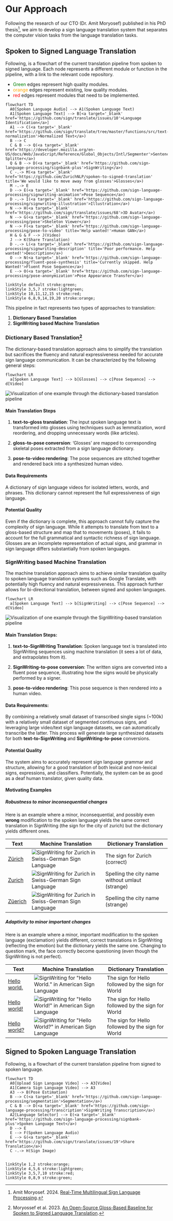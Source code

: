# Our Approach

Following the research of our CTO (Dr. Amit Moryosef) published in his PhD thesis[^amit-thesis], we aim to develop a sign language translation system that separates the computer vision tasks from the language translation tasks.

[^amit-thesis]: Amit Moryosef. 2024. [Real-Time Multilingual Sign Language Processing](https://arxiv.org/abs/2412.01991).

## Spoken to Signed Language Translation

Following, is a flowchart of the current translation pipeline from spoken to signed language.
Each node represents a different module or function in the pipeline, with a link to the relevant code repository.

- <span style="color: green">Green</span> edges represent high quality modules.
- <span style="color: orange">orange</span> edges represent existing, low quality modules.
- <span style="color: red">red</span> edges represent modules that need to be implemented.

```mermaid
flowchart TD
  A0[Spoken Language Audio] --> A1(Spoken Language Text)
  A1[Spoken Language Text] --> B[<a target='_blank' href='https://github.com/sign/translate/issues/10'>Language Identification</a>]
  A1 --> C(<a target='_blank' href='https://github.com/sign/translate/tree/master/functions/src/text-normalization'>Normalized Text</a>)
  B --> C
  C & B --> Q(<a target='_blank' href='https://developer.mozilla.org/en-US/docs/Web/JavaScript/Reference/Global_Objects/Intl/Segmenter'>Sentence Splitter</a>)
  Q & B --> D(<a target='_blank' href='https://github.com/sign-language-processing/signbank-plus'>SignWriting</a>)
  C -.-> M(<a target='_blank' href='https://github.com/ZurichNLP/spoken-to-signed-translation' title='We would like to move away from glosses'>Glosses</a>)
  M -.-> E
  D --> E(<a target='_blank' href='https://github.com/sign-language-processing/signwriting-animation'>Pose Sequence</a>)
  D -.-> I(<a target='_blank' href='https://github.com/sign-language-processing/signwriting-illustration'>Illustration</a>)
  N --> H(<a target='_blank' href='https://github.com/sign/translate/issues/68'>3D Avatar</a>)
  N --> G(<a target='_blank' href='https://github.com/sign-language-processing/pose'>Skeleton Viewer</a>)
  N --> F(<a target='_blank' href='https://github.com/sign-language-processing/pose-to-video' title='Help wanted!'>Human GAN</a>)
  H & G & F --> J(Video)
  J --> K(Share Translation)
  D -.-> L(<a target='_blank' href='https://github.com/sign-language-processing/signwriting-description' title='Poor performance. Help wanted!'>Description</a>)
  O --> N(<a target='_blank' href='https://github.com/sign-language-processing/fluent-pose-synthesis' title='Currently skipped. Help Wanted!'>Fluent Pose Sequence</a>)
  E --> O(<a target='_blank' href='https://github.com/sign-language-processing/pose-anonymization'>Pose Appearance Transfer</a>)

linkStyle default stroke:green;
linkStyle 3,5,7 stroke:lightgreen;
linkStyle 10,11,12,15 stroke:red;
linkStyle 6,8,9,14,19,20 stroke:orange;
```

This pipeline in fact represents two types of approaches to translation:

1. **Dictionary Based Translation**
2. **SignWriting based Machine Translation**

### Dictionary Based Translation[^dictionary-baseline]

[^dictionary-baseline]: Moryossef et al. 2023. [An Open-Source Gloss-Based Baseline for Spoken to Signed Language Translation](https://aclanthology.org/2023.at4ssl-1.3/).

The dictionary-based translation approach aims to simplify the translation but sacrifices the fluency and natural expressiveness needed for accurate sign language communication. It can be characterized by the following general steps:

```mermaid
flowchart LR
  a[Spoken Language Text] --> b[Glosses] --> c[Pose Sequence] --> d[Video]
```

![Visualization of one example through the dictionary-based translation pipeline](./assets//dictionary-pipeline.png)

#### **Main Translation Steps**

1. **text-to-gloss translation**: The input spoken language text is transformed into glosses using techniques such as lemmatization, word reordering, and dropping unnecessary words (like articles).

2. **gloss-to-pose conversion**: ‘Glosses’ are mapped to corresponding skeletal poses extracted from a sign language dictionary.

3. **pose-to-video rendering**: The pose sequences are stitched together and rendered back into a synthesized human video.

#### **Data Requirements**

A dictionary of sign language videos for isolated letters, words, and phrases. This dictionary cannot represent the full expressiveness of sign language.

#### **Potential Quality**

Even if the dictionary is complete, this approach cannot fully capture the complexity of sign language. While it attempts to translate from text to a gloss-based structure and map that to movements (poses), it fails to account for the full grammatical and syntactic richness of sign language. Glosses are an incomplete representation of actual signs, and grammar in sign language differs substantially from spoken languages.

### SignWriting based Machine Translation

The machine translation approach aims to achieve similar translation quality to spoken language translation systems such as Google Translate, with potentially high fluency and natural expressiveness. This approach further allows for bi-directional translation, between signed and spoken languages.

```mermaid
flowchart LR
  a[Spoken Language Text] --> b[SignWriting] --> c[Pose Sequence] --> d[Video]
```

![Visualization of one example through the SignWriting-based translation pipeline](./assets/sign-tube-example.png)

#### **Main Translation Steps:**

1. **text-to-SignWriting Translation**: Spoken language text is translated into SignWriting sequences using machine translation (it sees a lot of data, and extrapolates from it).

2. **SignWriting-to-pose conversion**: The written signs are converted into a fluent pose sequence, illustrating how the signs would be physically performed by a signer.

3. **pose-to-video rendering**: This pose sequence is then rendered into a human video.

#### **Data Requirements:**

By combining a relatively small dataset of transcribed single signs (~100k) with a relatively small dataset of segmented continuous signs, and leveraging large video/text sign language datasets, we can automatically transcribe the latter. This process will generate large synthesized datasets for both **text-to-SignWriting** and **SignWriting-to-pose** conversions.

#### **Potential Quality**

The system aims to accurately represent sign language grammar and structure, allowing for a good translation of both lexical and non-lexical signs, expressions, and classifiers.
Potentially, the system can be as good as a deaf human translator, given quality data.

#### **Motivating Examples**

##### Robustness to minor inconsequential changes

Here is an example where a minor, inconsequential, and possibly even **wrong** modification to the spoken language yields the same correct translation in SignWriting (the sign for the city of zurich) but the dictionary yields different ones.

| Text                                                         | Machine Translation                                                                | Dictionary Translation                          |
| ------------------------------------------------------------ | ---------------------------------------------------------------------------------- | ----------------------------------------------- |
| [Zürich](https://sign.mt/?spl=de&sil=sgg&text=Z%C3%BCrich)   | ![SignWriting for Zurich in Swiss-German Sign Language](assets/zurich/Zürich.png)  | The sign for Zurich (correct)                   |
| [Zurich](https://sign.mt/?spl=de&sil=sgg&text=Zurich)        | ![SignWriting for Zurich in Swiss-German Sign Language](assets/zurich/Zurich.png)  | Spelling the city name without umlaut (strange) |
| [Züerich](https://sign.mt/?spl=de&sil=sgg&text=Z%C3%BCerich) | ![SignWriting for Zurich in Swiss-German Sign Language](assets/zurich/Züerich.png) | Spelling the city name (strange)                |

##### Adaptivity to minor important changes

Here is an example where a minor, important modification to the spoken language (exclamation) yields different, correct translations in SignWriting (reflecting the emotion) but the dictionary yields the same one.
Changing to question mark, the face correctly become questioning (even though the SignWriting is not perfect).

| Text                                                                  | Machine Translation                                                                               | Dictionary Translation                            |
| --------------------------------------------------------------------- | ------------------------------------------------------------------------------------------------- | ------------------------------------------------- |
| [Hello world.](https://sign.mt/?spl=en&sil=ase&text=Hello%20world.)   | ![SignWriting for "Hello World." in American Sign Language](assets/hello_world/period.png)        | The sign for Hello followed by the sign for World |
| [Hello world!](https://sign.mt/?spl=en&sil=ase&text=Hello%20world!)   | ![SignWriting for "Hello World!" in American Sign Language](assets/hello_world/exclamation.png)   | The sign for Hello followed by the sign for World |
| [Hello world?](https://sign.mt/?spl=en&sil=ase&text=Hello%20world%3F) | ![SignWriting for "Hello World?" in American Sign Language](assets/hello_world/question_mark.png) | The sign for Hello followed by the sign for World |

## Signed to Spoken Language Translation

Following, is a flowchart of the current translation pipeline from signed to spoken language.

```mermaid
flowchart TD
  A0[Upload Sign Language Video] --> A3[Video]
  A1[Camera Sign Language Video] --> A3
  A3 --> B(Pose Estimation)
  B --> C(<a target='_blank' href='https://github.com/sign-language-processing/segmentation'>Segmentation</a>)
  C & B --> D(<a target='_blank' href='https://github.com/sign-language-processing/transcription'>SignWriting Transcription</a>)
  A2[Language Selector] --> E(<a target='_blank' href='https://github.com/sign-language-processing/signbank-plus'>Spoken Language Text</a>)
  D --> E
  E --> F(Spoken Language Audio)
  E --> G(<a target='_blank' href='https://github.com/sign/translate/issues/19'>Share Translation</a>)
  C -.-> H(Sign Image)


linkStyle 1,2 stroke:orange;
linkStyle 4,5,6 stroke:lightgreen;
linkStyle 3,5,7,10 stroke:red;
linkStyle 0,8,9 stroke:green;
```
